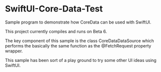 # SwiftUI-Core-Data-Test
Sample program to demonstrate how CoreData can be used with SwiftUI.

This project currently compiles and runs on Beta 6.

The key component of this sample is the class CoreDataDataSource which performs
the basically the same function as the @FetchRequest property wrapper.

This sample has been sort of a play ground to try some other UI ideas using SwiftUI.
